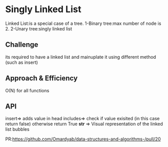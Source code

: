 
# Singly Linked List
<!-- Short summary or background information -->
Linked List:is a special case of a tree.
1-Binary tree:max number of node is 2.
2-Unary tree:singly linked list
## Challenge
<!-- Description of the challenge -->
its required to have a linked list and mainuplate it using different method (such as insert)
## Approach & Efficiency
<!-- What approach did you take? Why? What is the Big O space/time for this approach? -->
O(N) for all functions
## API
insert=> adds value in head
includes=> check if value exisited (in this case return false) otherwise return True
__str__ => Visual representation of the linked list bubbles

PR:https://github.com/Omardyab/data-structures-and-algorithms-/pull/20

